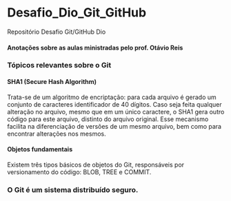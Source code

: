 # Desafio_Dio_Git_GitHub
Repositório Desafio Git/GitHub Dio

#### Anotações sobre as aulas ministradas pelo prof. Otávio Reis

### Tópicos relevantes sobre o Git

#### SHA1 (Secure Hash Algorithm)

Trata-se de um algoritmo de encriptação: para cada arquivo é gerado um conjunto de caracteres identificador de 40 dígitos. Caso seja feita qualquer alteração no arquivo, mesmo que em um único caractere, o SHA1 gera outro código para este arquivo, distinto do arquivo original. Esse mecanismo facilita na diferenciação de versões de um mesmo arquivo, bem como para encontrar alterações nos mesmos.  

#### Objetos fundamentais

Existem três tipos básicos de objetos do Git, responsáveis por versionamento do código: BLOB, TREE e COMMIT.

### O Git é um sistema distribuído seguro.





